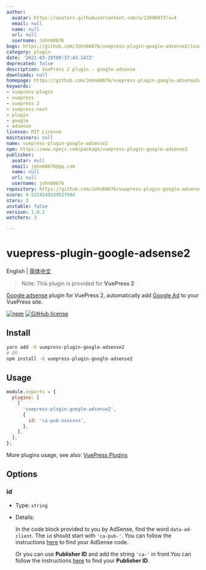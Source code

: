 ```yaml
---
author:
  avatar: https://avatars.githubusercontent.com/u/21698973?v=4
  email: null
  name: null
  url: null
  username: John60676
bugs: https://github.com/John60676/vuepress-plugin-google-adsense2/issues
category: plugin
date: '2021-03-29T09:37:43.147Z'
deprecated: false
description: VuePress 2 plugin - google-adsense
downloads: null
homepage: https://github.com/John60676/vuepress-plugin-google-adsense2#readme
keywords:
- vuepress-plugin
- vuepress
- vuepress 2
- vuepress-next
- plugin
- google
- adsense
license: MIT License
maintainers: null
name: vuepress-plugin-google-adsense2
npm: https://www.npmjs.com/package/vuepress-plugin-google-adsense2
publisher:
  avatar: null
  email: john60676@qq.com
  name: null
  url: null
  username: john60676
repository: https://github.com/John60676/vuepress-plugin-google-adsense2
score: 0.5219248539527994
stars: 3
unstable: false
version: 1.0.2
watchers: 3

---
```


# vuepress-plugin-google-adsense2

English | [简体中文](README-zh_CN.md)

> Note: This plugin is provided for **VuePress 2**

[Google adsense](https://www.google.com/adsense) plugin for VuePress 2, automatically add [Google Ad](<(https://support.google.com/adsense/answer/9261306)>) to your VuePress site.

[![npm](https://img.shields.io/npm/v/vuepress-plugin-google-adsense2.svg)](https://www.npmjs.com/package/vuepress-plugin-google-adsense2) [![GitHub license](https://img.shields.io/github/license/John60676/vuepress-plugin-google-adsense2.svg)](https://github.com/John60676/vuepress-plugin-google-adsense2/blob/master/LICENSE)

## Install

```sh
yarn add -D vuepress-plugin-google-adsense2
# OR
npm install -D vuepress-plugin-google-adsense2
```

## Usage

```js
module.exports = {
  plugins: [
    [
      'vuepress-plugin-google-adsense2',
      {
        id: 'ca-pub-xxxxxxx',
      },
    ],
  ],
};
```

More plugins usage, see also: [VuePress Plugins](https://vuepress2.netlify.app/reference/plugin-api.html#plugins)

## Options

### id

- Type: `string`

- Details:

  In the code block provided to you by AdSense, find the word `data-ad-client`. The `id` should start with `'ca-pub-'`. You can follow the instructions [here](https://support.google.com/adsense/answer/7584263?hl=en) to find your AdSense code.

  Or you can use **Publisher ID** and add the string `'ca-'` in front.You can follow the instructions [here](https://support.google.com/adsense/answer/105516?hl=en) to find your **Publisher ID**.
